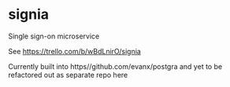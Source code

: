 signia
======

Single sign-on microservice

See https://trello.com/b/wBdLnirO/signia

Currently built into https//github.com/evanx/postgra and yet to be refactored out as separate repo here


